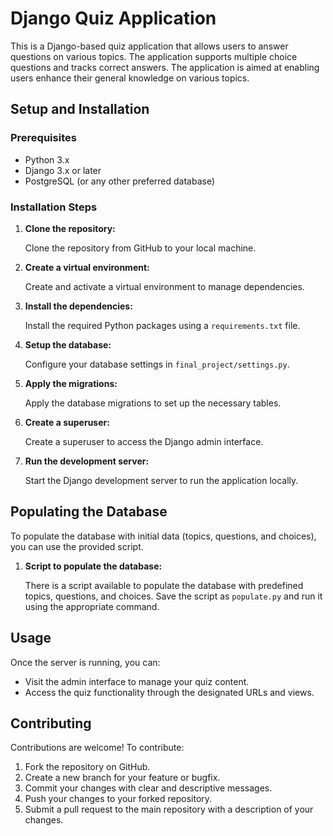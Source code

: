 
# Django Quiz Application

This is a Django-based quiz application that allows users to answer questions on various topics. The application supports multiple choice questions and tracks correct answers. The application is aimed at enabling users enhance their general knowledge on various topics. 

## Setup and Installation

### Prerequisites

- Python 3.x
- Django 3.x or later
- PostgreSQL (or any other preferred database)

### Installation Steps

1. **Clone the repository:**

    Clone the repository from GitHub to your local machine.

2. **Create a virtual environment:**

    Create and activate a virtual environment to manage dependencies.

3. **Install the dependencies:**

    Install the required Python packages using a `requirements.txt` file.

4. **Setup the database:**

    Configure your database settings in `final_project/settings.py`.

5. **Apply the migrations:**

    Apply the database migrations to set up the necessary tables.

6. **Create a superuser:**

    Create a superuser to access the Django admin interface.

7. **Run the development server:**

    Start the Django development server to run the application locally.

## Populating the Database

To populate the database with initial data (topics, questions, and choices), you can use the provided script.

1. **Script to populate the database:**

    There is a script available to populate the database with predefined topics, questions, and choices. Save the script as `populate.py` and run it using the appropriate command.

## Usage

Once the server is running, you can:

- Visit the admin interface to manage your quiz content.
- Access the quiz functionality through the designated URLs and views.

## Contributing

Contributions are welcome! To contribute:

1. Fork the repository on GitHub.
2. Create a new branch for your feature or bugfix.
3. Commit your changes with clear and descriptive messages.
4. Push your changes to your forked repository.
5. Submit a pull request to the main repository with a description of your changes.

